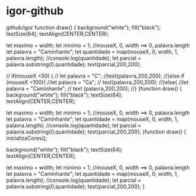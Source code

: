 # igor-github
github/igor
function draw() {
  background("white");
  fill("black");
  textSize(64);
  textAlign(CENTER,CENTER);
  
  let maximo = width;
  let minimo = 1;
  //mouseX, 0, width ==> 0, palavra.length
  let palavra = "Caminhante";
  let quantidade = map(mouseX, 0, width, 1, palavra.length);
  //console.log(quantidade);
  let parcial = palavra.substring(0,quantidade);
  text(parcial,200,200);
  
  // if(mouseX <50) {
  // let palavra = "C";
  //text(palavra,200,200);
  //}else if (mouseX <100){
  //let palavra = "Ca";
  // text(palavra,200,200);
  //}else{
  //let palavra = "Caminhante";
  // text (palavra,200,200);
  //}
}function draw() {
  background("white");
  fill("black");
  textSize(64);
  textAlign(CENTER,CENTER);
  
  let maximo = width;
  let minimo = 1;
  //mouseX, 0, width ==> 0, palavra.length
  let palavra = "Caminhante";
  let quantidade = map(mouseX, 0, width, 1, palavra.length);
  //console.log(quantidade);
  let parcial = palavra.substring(0,quantidade);
  text(parcial,200,200);
}function draw() {
  inicializaCores();
  
  background("white");
  fill("black");
  textSize(64);
  textAlign(CENTER,CENTER);
  
  let maximo = width;
  let minimo = 1;
  //mouseX, 0, width ==> 0, palavra.length
  let palavra = "Caminhante";
  let quantidade = map(mouseX, 0, width, 1, palavra.length);
  //console.log(quantidade);
  let parcial = palavra.substring(0,quantidade);
  text(parcial,200,200);
}
